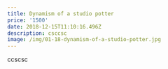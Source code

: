 ```yaml
---
title: Dynamism of a studio potter
price: '1500'
date: 2018-12-15T11:10:16.496Z
description: csccsc
image: /img/01-18-dynamism-of-a-studio-potter.jpg
---
```

ccscsc

